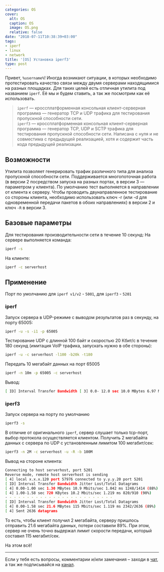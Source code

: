 ```yaml
---
categories: OS
cover:
  alt: OS
  caption: OS
  image: OS.png
  relative: false
date: "2018-07-11T10:38:39+03:00"
tags:
- iperf
- linux
- network
title: '[OS] Установка iperf3'
type: post
---
```


Привет, `%username%`! Иногда возникают ситуации, в которых необходимо протестировать качество связи между двумя серверами находящимися на разных площадках. Для таких целей есть отличная утилита под названием `iperf`. Её мы и будем ставить, а так же посмотрим как её использовать.

> `iperf` — кроссплатформенная консольная клиент-серверная программа — генератор TCP и UDP трафика для тестирования пропускной способности сети.  
> `iperf3` — кроссплатформенная консольная клиент-серверная программа — генератор TCP, UDP и SCTP трафика для тестирования пропускной способности сети. Написана с нуля и не совместима с предыдущей реализацией, хотя и содержит часть кода предыдущей реализации.

## Возможности

Утилита позволяет генерировать трафик различного типа для анализа пропускной способности сети. Поддерживается многопоточная работа (в версии 2 посредством запуска на разных портах, в версии 3 — параметром у клиента). По умолчанию тест выполняется в направлении от клиента к серверу. Чтобы проводить двунаправленное тестирование со стороны клиента, необходимо использовать ключ -r (или -d для одновременной передачи пакетов в обоих направлениях) в версии 2 и ключ `-R` в версии 3.

## Базовые параметры

Для тестирования производительности сети в течение 10 секунд: На сервере выполняется команда:

```bash
iperf -s
```

На клиенте:

```bash
iperf -c serverhost
```

## Применение

Порт по умолчанию для `iperf v1/v2` -  `5001`, для `iperf3` - `5201`

### iperf

Запуск сервера в UDP-режиме с выводом результатов раз в секунду, на порту 65005:

```bash
iperf -u -s -i1 -p 65005
```

Тестирование UDP с длинной 100 байт и скоростью 20 Кбит/с в течение 180 секунд (имитация VoIP трафика, запускать нужно в обе стороны):

```bash
iperf -u -c serverhost -l100 -b20k -t180
```

Передать 10 мегабайт данных на порт 65005

```bash
iperf -n 10m -p 65005 -c serverhost
```

Вывод:

```bash
[ ID] Interval Transfer Bandwidth [ 3] 0.0- 12.0 sec 10.0 MBytes 6.97 Mbits/sec
```

### iperf3

Запуск сервера на порту по умолчанию

```bash
iperf3 -s
```

В отличие от оригинального `iperf`, сервер слушает только tcp-порт, выбор протокола осуществляется клиентом. Получить 2 мегабайта данных с сервера по UDP с установленным лимитом 100 мегабит/сек:

```bash
iperf3 -n 2M -c serverhost -u -R -b 100M
```

Вывод на стороне клиента:

```bash
Connecting to host serverhost, port 5201 
Reverse mode, remote host serverhost is sending
[ 4] local x.x.x.120 port 57976 connected to y.y.y.20 port 5201 
[ ID] Interval Transfer Bandwidth Jitter Lost/Total Datagrams 
[ 4] 0.00-1.00 sec 1.30 MBytes 10.9 Mbits/sec 1.042 ms 1248/1414 (88%) 
[ 4] 1.00-1.58 sec 720 KBytes 10.2 Mbits/sec 1.219 ms 820/910 (90%)
- - - - - - - - - - - - - - - - - - - - - - - - - 
[ ID] Interval Transfer Bandwidth Jitter Lost/Total Datagrams 
[ 4] 0.00-1.58 sec 21.6 MBytes 115 Mbits/sec 1.119 ms 2342/2636 (89%) 
[ 4] Sent 2636 datagrams
```

То есть, чтобы клиент получил 2 мегабайта, серверу пришлось отправить 21.6 мегабайта данных, потери составили 89%. При этом, сервер не очень точно выдержал лимит скорости передачи, который составил 115 мегабит/сек.

На этом всё!

---
Если у тебя есть вопросы, комментарии и/или замечания – заходи в [чат](https://ttttt.me/jtprogru_chat), а так же подписывайся на [канал](https://ttttt.me/jtprogru_channel).
